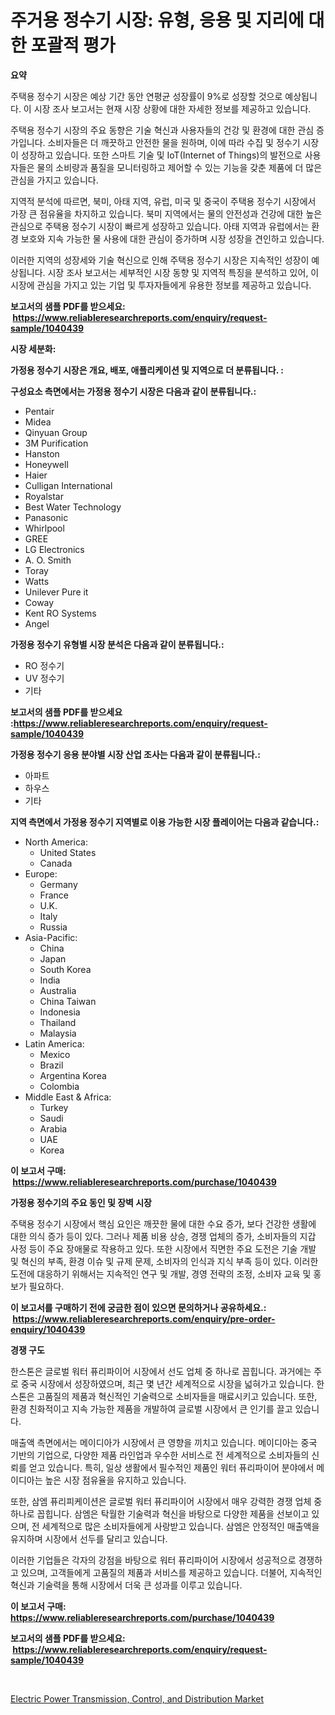 <p><h1>주거용 정수기 시장: 유형, 응용 및 지리에 대한 포괄적 평가</h1></p><p><strong>요약</strong></p>
<p><p>주택용 정수기 시장은 예상 기간 동안 연평균 성장률이 9%로 성장할 것으로 예상됩니다. 이 시장 조사 보고서는 현재 시장 상황에 대한 자세한 정보를 제공하고 있습니다. </p><p>주택용 정수기 시장의 주요 동향은 기술 혁신과 사용자들의 건강 및 환경에 대한 관심 증가입니다. 소비자들은 더 깨끗하고 안전한 물을 원하며, 이에 따라 수집 및 정수기 시장이 성장하고 있습니다. 또한 스마트 기술 및 IoT(Internet of Things)의 발전으로 사용자들은 물의 소비량과 품질을 모니터링하고 제어할 수 있는 기능을 갖춘 제품에 더 많은 관심을 가지고 있습니다.</p><p>지역적 분석에 따르면, 북미, 아태 지역, 유럽, 미국 및 중국이 주택용 정수기 시장에서 가장 큰 점유율을 차지하고 있습니다. 북미 지역에서는 물의 안전성과 건강에 대한 높은 관심으로 주택용 정수기 시장이 빠르게 성장하고 있습니다. 아태 지역과 유럽에서는 환경 보호와 지속 가능한 물 사용에 대한 관심이 증가하며 시장 성장을 견인하고 있습니다. </p><p>이러한 지역의 성장세와 기술 혁신으로 인해 주택용 정수기 시장은 지속적인 성장이 예상됩니다. 시장 조사 보고서는 세부적인 시장 동향 및 지역적 특징을 분석하고 있어, 이 시장에 관심을 가지고 있는 기업 및 투자자들에게 유용한 정보를 제공하고 있습니다.</p></p>
<p><strong>보고서의 샘플 PDF를 받으세요: &nbsp;<a href="https://www.reliableresearchreports.com/enquiry/request-sample/1040439">https://www.reliableresearchreports.com/enquiry/request-sample/1040439</a></strong></p>
<p><strong>시장 세분화:</strong></p>
<p><strong> 가정용 정수기 시장은 개요, 배포, 애플리케이션 및 지역으로 더 분류됩니다. :</strong></p>
<p><strong>구성요소 측면에서는 가정용 정수기 시장은 다음과 같이 분류됩니다.:</strong></p>
<p><ul><li>Pentair</li><li>Midea</li><li>Qinyuan Group</li><li>3M Purification</li><li>Hanston</li><li>Honeywell</li><li>Haier</li><li>Culligan International</li><li>Royalstar</li><li>Best Water Technology</li><li>Panasonic</li><li>Whirlpool</li><li>GREE</li><li>LG Electronics</li><li>A. O. Smith</li><li>Toray</li><li>Watts</li><li>Unilever Pure it</li><li>Coway</li><li>Kent RO Systems</li><li>Angel</li></ul></p>
<p><strong> 가정용 정수기 유형별 시장 분석은 다음과 같이 분류됩니다.:</strong></p>
<p><ul><li>RO 정수기</li><li>UV 정수기</li><li>기타</li></ul></p>
<p><strong>보고서의 샘플 PDF를 받으세요 :<a href="https://www.reliableresearchreports.com/enquiry/request-sample/1040439">https://www.reliableresearchreports.com/enquiry/request-sample/1040439</a></strong></p>
<p><strong> 가정용 정수기 응용 분야별 시장 산업 조사는 다음과 같이 분류됩니다.:</strong></p>
<p><ul><li>아파트</li><li>하우스</li><li>기타</li></ul></p>
<p><strong>지역 측면에서 가정용 정수기 지역별로 이용 가능한 시장 플레이어는 다음과 같습니다.:</strong></p>
<p><ul>
    <li>
        North America:
        <ul>
            <li>United States</li>
            <li>Canada</li>
        </ul>
    </li>
    <li>
        Europe:
        <ul>
            <li>Germany</li>
            <li>France</li>
            <li>U.K.</li>
            <li>Italy</li>
            <li>Russia</li>
        </ul>
    </li>
    <li>
        Asia-Pacific:
        <ul>
            <li>China</li>
            <li>Japan</li>
            <li>South Korea</li>
            <li>India</li>
            <li>Australia</li>
            <li>China Taiwan</li>
            <li>Indonesia</li>
            <li>Thailand</li>
            <li>Malaysia</li>
        </ul>
    </li>
    <li>
        Latin America:
        <ul>
            <li>Mexico</li>
            <li>Brazil</li>
            <li>Argentina Korea</li>
            <li>Colombia</li>
        </ul>
    </li>
    <li>
        Middle East & Africa:
        <ul>
            <li>Turkey</li>
            <li>Saudi</li>
            <li>Arabia</li>
            <li>UAE</li>
            <li>Korea</li>
        </ul>
    </li>
    </ul></p>
<p><strong>이 보고서 구매: &nbsp;<a href="https://www.reliableresearchreports.com/purchase/1040439">https://www.reliableresearchreports.com/purchase/1040439</a></strong></p>
<p><strong>가정용 정수기의 주요 동인 및 장벽 시장</strong></p>
<p><p>주택용 정수기 시장에서 핵심 요인은 깨끗한 물에 대한 수요 증가, 보다 건강한 생활에 대한 의식 증가 등이 있다. 그러나 제품 비용 상승, 경쟁 업체의 증가, 소비자들의 지갑 사정 등이 주요 장애물로 작용하고 있다. 또한 시장에서 직면한 주요 도전은 기술 개발 및 혁신의 부족, 환경 이슈 및 규제 문제, 소비자의 인식과 지식 부족 등이 있다. 이러한 도전에 대응하기 위해서는 지속적인 연구 및 개발, 경영 전략의 조정, 소비자 교육 및 홍보가 필요하다.</p></p>
<p><strong>이 보고서를 구매하기 전에 궁금한 점이 있으면 문의하거나 공유하세요.: &nbsp;<a href="https://www.reliableresearchreports.com/enquiry/pre-order-enquiry/1040439">https://www.reliableresearchreports.com/enquiry/pre-order-enquiry/1040439</a></strong></p>
<p><strong>경쟁 구도</strong></p>
<p><p>한스톤은 글로벌 워터 퓨리파이어 시장에서 선도 업체 중 하나로 꼽힙니다. 과거에는 주로 중국 시장에서 성장하였으며, 최근 몇 년간 세계적으로 시장을 넓혀가고 있습니다. 한스톤은 고품질의 제품과 혁신적인 기술력으로 소비자들을 매료시키고 있습니다. 또한, 환경 친화적이고 지속 가능한 제품을 개발하여 글로벌 시장에서 큰 인기를 끌고 있습니다.</p><p>매출액 측면에서는 메이디아가 시장에서 큰 영향을 끼치고 있습니다. 메이디아는 중국 기반의 기업으로, 다양한 제품 라인업과 우수한 서비스로 전 세계적으로 소비자들의 신뢰를 얻고 있습니다. 특히, 일상 생활에서 필수적인 제품인 워터 퓨리파이어 분야에서 메이디아는 높은 시장 점유율을 유지하고 있습니다.</p><p>또한, 삼엠 퓨리피케이션은 글로벌 워터 퓨리파이어 시장에서 매우 강력한 경쟁 업체 중 하나로 꼽힙니다. 삼엠은 탁월한 기술력과 혁신을 바탕으로 다양한 제품을 선보이고 있으며, 전 세계적으로 많은 소비자들에게 사랑받고 있습니다. 삼엠은 안정적인 매출액을 유지하며 시장에서 선두를 달리고 있습니다.</p><p>이러한 기업들은 각자의 강점을 바탕으로 워터 퓨리파이어 시장에서 성공적으로 경쟁하고 있으며, 고객들에게 고품질의 제품과 서비스를 제공하고 있습니다. 더불어, 지속적인 혁신과 기술력을 통해 시장에서 더욱 큰 성과를 이루고 있습니다.</p></p>
<p><strong>이 보고서 구매: &nbsp; <a href="https://www.reliableresearchreports.com/purchase/1040439">https://www.reliableresearchreports.com/purchase/1040439</a></strong></p>
<p><strong>보고서의 샘플 PDF를 받으세요: &nbsp;<a href="https://www.reliableresearchreports.com/enquiry/request-sample/1040439">https://www.reliableresearchreports.com/enquiry/request-sample/1040439</a></strong><strong></strong></p>
<p>&nbsp;</p>
<p><p><a href="https://github.com/ChiragRP21/Market-Research-Report-List-4/blob/main/electric-power-transmission-control-and-distribution-market.md">Electric Power Transmission, Control, and Distribution Market</a></p></p>